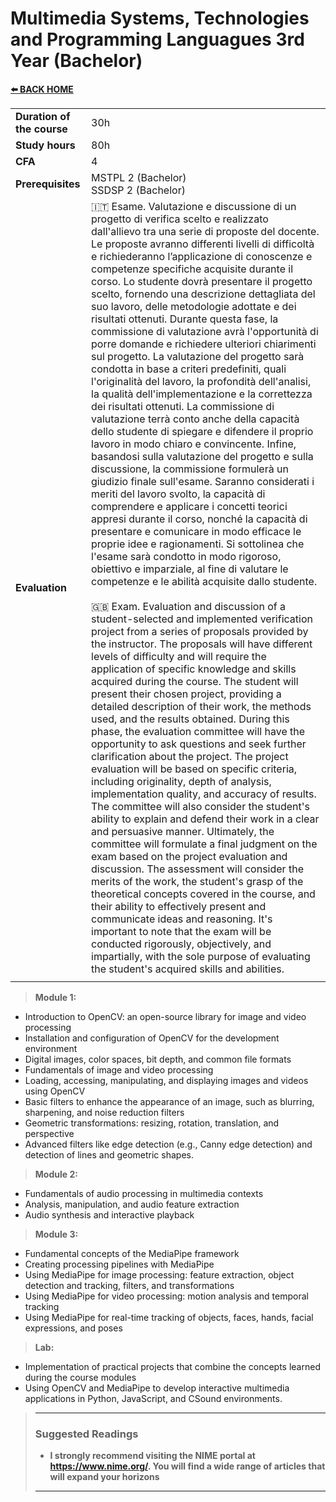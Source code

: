# **Multimedia Systems, Technologies and Programming Languagues 3rd Year (Bachelor)**  

[**⬅️ BACK HOME**](/HOME.md)  

|                          |     |
|:-------------------------|:----|  
|**Duration of the course**|30h  |
|**Study hours**           |80h |
|**CFA**                   |4    |
|**Prerequisites**         |MSTPL 2 (Bachelor)<br>SSDSP 2 (Bachelor)|
|**Evaluation**            |🇮🇹 Esame. Valutazione e discussione di un progetto di verifica scelto e realizzato dall'allievo tra una serie di proposte del docente. Le proposte avranno differenti livelli di difficoltà e richiederanno l’applicazione di conoscenze e competenze specifiche acquisite durante il corso. Lo studente dovrà presentare il progetto scelto, fornendo una descrizione dettagliata del suo lavoro, delle metodologie adottate e dei risultati ottenuti. Durante questa fase, la commissione di valutazione avrà l'opportunità di porre domande e richiedere ulteriori chiarimenti sul progetto. La valutazione del progetto sarà condotta in base a criteri predefiniti, quali l'originalità del lavoro, la profondità dell'analisi, la qualità dell'implementazione e la correttezza dei risultati ottenuti. La commissione di valutazione terrà conto anche della capacità dello studente di spiegare e difendere il proprio lavoro in modo chiaro e convincente. Infine, basandosi sulla valutazione del progetto e sulla discussione, la commissione formulerà un giudizio finale sull'esame. Saranno considerati i meriti del lavoro svolto, la capacità di comprendere e applicare i concetti teorici appresi durante il corso, nonché la capacità di presentare e comunicare in modo efficace le proprie idee e ragionamenti. Si sottolinea che l'esame sarà condotto in modo rigoroso, obiettivo e imparziale, al fine di valutare le competenze e le abilità acquisite dallo studente.<br><br>🇬🇧 Exam. Evaluation and discussion of a student-selected and implemented verification project from a series of proposals provided by the instructor. The proposals will have different levels of difficulty and will require the application of specific knowledge and skills acquired during the course. The student will present their chosen project, providing a detailed description of their work, the methods used, and the results obtained. During this phase, the evaluation committee will have the opportunity to ask questions and seek further clarification about the project. The project evaluation will be based on specific criteria, including originality, depth of analysis, implementation quality, and accuracy of results. The committee will also consider the student's ability to explain and defend their work in a clear and persuasive manner. Ultimately, the committee will formulate a final judgment on the exam based on the project evaluation and discussion. The assessment will consider the merits of the work, the student's grasp of the theoretical concepts covered in the course, and their ability to effectively present and communicate ideas and reasoning. It's important to note that the exam will be conducted rigorously, objectively, and impartially, with the sole purpose of evaluating the student's acquired skills and abilities.|
|                          |     |

>**Module 1:**

- Introduction to OpenCV: an open-source library for image and video processing
- Installation and configuration of OpenCV for the development environment
- Digital images, color spaces, bit depth, and common file formats
- Fundamentals of image and video processing
- Loading, accessing, manipulating, and displaying images and videos using OpenCV
- Basic filters to enhance the appearance of an image, such as blurring, sharpening, and noise reduction filters
- Geometric transformations: resizing, rotation, translation, and perspective
- Advanced filters like edge detection (e.g., Canny edge detection) and detection of lines and geometric shapes.

>**Module 2:**

- Fundamentals of audio processing in multimedia contexts
- Analysis, manipulation, and audio feature extraction
- Audio synthesis and interactive playback

>**Module 3:**

- Fundamental concepts of the MediaPipe framework
- Creating processing pipelines with MediaPipe
- Using MediaPipe for image processing: feature extraction, object detection and tracking, filters, and transformations
- Using MediaPipe for video processing: motion analysis and temporal tracking
- Using MediaPipe for real-time tracking of objects, faces, hands, facial expressions, and poses

>**Lab:**

- Implementation of practical projects that combine the concepts learned during the course modules
- Using OpenCV and MediaPipe to develop interactive multimedia applications in Python, JavaScript, and CSound environments.

>---
>
>### **Suggested Readings**  
>
>- **I strongly recommend visiting the NIME portal at <https://www.nime.org/>. You will find a wide range of articles that will expand your horizons**  
>
>---
